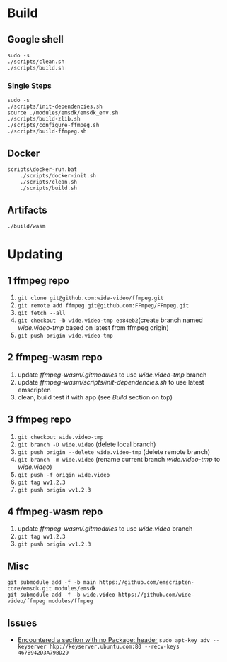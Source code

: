 # Build

## Google shell

```
sudo -s
./scripts/clean.sh
./scripts/build.sh
```

### Single Steps

```
sudo -s
./scripts/init-dependencies.sh
source ./modules/emsdk/emsdk_env.sh
./scripts/build-zlib.sh
./scripts/configure-ffmpeg.sh
./scripts/build-ffmpeg.sh
```

## Docker

```
scripts\docker-run.bat
	./scripts/docker-init.sh
	./scripts/clean.sh
	./scripts/build.sh
```

## Artifacts 

```
./build/wasm
```

# Updating

## 1 ffmpeg repo

1. `git clone git@github.com:wide-video/ffmpeg.git`
2. `git remote add ffmpeg git@github.com:FFmpeg/FFmpeg.git`
3. `git fetch --all`
4. `git checkout -b wide.video-tmp ea84eb2`(create branch named *wide.video-tmp* based on latest from ffmpeg origin)
5. `git push origin wide.video-tmp`

## 2 ffmpeg-wasm repo

1. update *ffmpeg-wasm/.gitmodules* to use *wide.video-tmp* branch
2. update *ffmpeg-wasm/scripts/init-dependencies.sh* to use latest emscripten
3. clean, build test it with app (see *Build* section on top)

## 3 ffmpeg repo

1. `git checkout wide.video-tmp`
2. `git branch -D wide.video` (delete local branch)
3. `git push origin --delete wide.video-tmp` (delete remote branch)
4. `git branch -m wide.video` (rename current branch *wide.video-tmp* to *wide.video*)
5. `git push -f origin wide.video`
6. `git tag wv1.2.3`
7. `git push origin wv1.2.3`

## 4 ffmpeg-wasm repo

1. update *ffmpeg-wasm/.gitmodules* to use *wide.video* branch
2. `git tag wv1.2.3`
3. `git push origin wv1.2.3`

## Misc

```
git submodule add -f -b main https://github.com/emscripten-core/emsdk.git modules/emsdk
git submodule add -f -b wide.video https://github.com/wide-video/ffmpeg modules/ffmpeg
```

## Issues

- [Encountered a section with no Package: header](https://github.com/hashicorp/consul/issues/11162) `sudo apt-key adv --keyserver hkp://keyserver.ubuntu.com:80 --recv-keys 467B942D3A79BD29`
